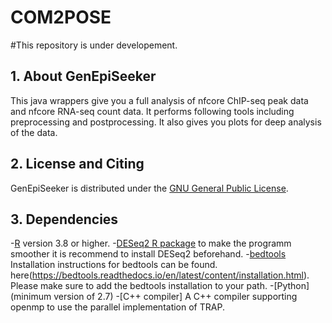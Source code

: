 # COM2POSE
#This repository is under developement.

## 1. About GenEpiSeeker


This java wrappers give you a full analysis of nfcore ChIP-seq peak data and nfcore RNA-seq count data. It performs following tools including preprocessing and postprocessing. It also gives you plots for deep analysis of the data. 

## 2. License and Citing

GenEpiSeeker is distributed under the [GNU General Public License](https://www.gnu.org/licenses/gpl-3.0.en.html).

## 3. Dependencies

-[R](https://cran.r-project.org/bin/windows/base/) version 3.8 or higher.
-[DESeq2 R package](http://bioconductor.org/packages/release/bioc/html/DESeq2.html) to make the programm smoother it is recommend to install DESeq2 beforehand.
-[bedtools](https://github.com/arq5x/bedtools2) Installation instructions for bedtools can be found. here(https://bedtools.readthedocs.io/en/latest/content/installation.html). Please make sure to add the bedtools installation to your path.
-[Python] (minimum version of 2.7)
-[C++ compiler] A C++ compiler supporting openmp to use the parallel implementation of TRAP.
